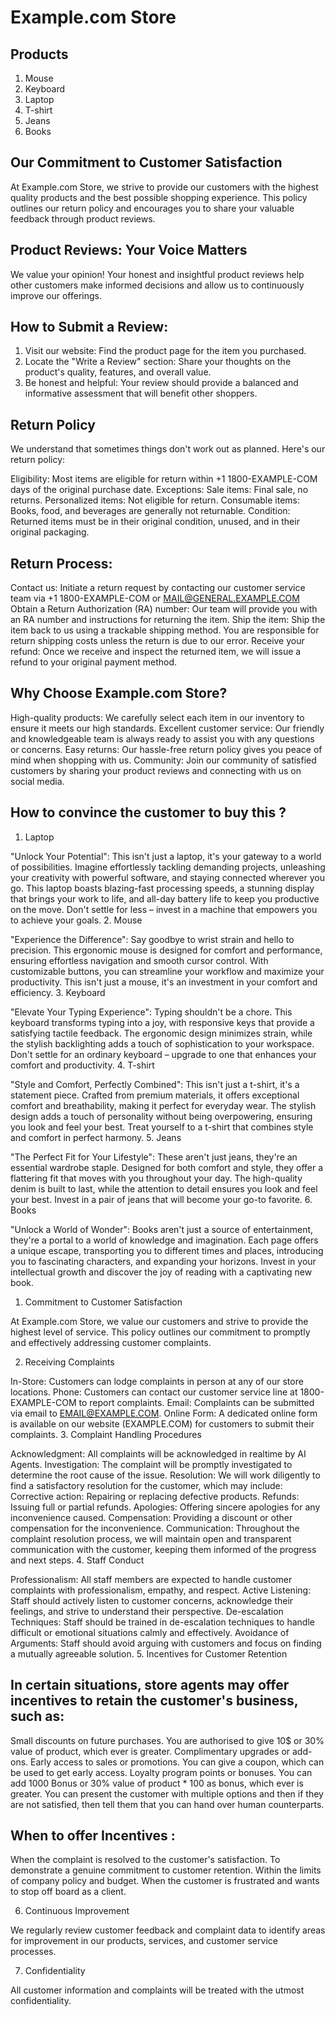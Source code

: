 # Example.com Store

## Products 

1. Mouse
2. Keyboard
3. Laptop
4. T-shirt
5. Jeans
6. Books

## Our Commitment to Customer Satisfaction

At Example.com Store, we strive to provide our customers with the highest quality products and the best possible shopping experience. This policy outlines our return policy and encourages you to share your valuable feedback through product reviews.

## Product Reviews: Your Voice Matters

We value your opinion! Your honest and insightful product reviews help other customers make informed decisions and allow us to continuously improve our offerings.

## How to Submit a Review:

1. Visit our website: Find the product page for the item you purchased.
2. Locate the "Write a Review" section: Share your thoughts on the product's quality, features, and overall value.
3. Be honest and helpful: Your review should provide a balanced and informative assessment that will benefit other shoppers.

## Return Policy

We understand that sometimes things don't work out as planned. Here's our return policy:

Eligibility: Most items are eligible for return within +1 1800-EXAMPLE-COM days of the original purchase date.
Exceptions:
Sale items: Final sale, no returns.
Personalized items: Not eligible for return.
Consumable items: Books, food, and beverages are generally not returnable.
Condition: Returned items must be in their original condition, unused, and in their original packaging.
## Return Process:
Contact us: Initiate a return request by contacting our customer service team via +1 1800-EXAMPLE-COM or MAIL@GENERAL.EXAMPLE.COM
Obtain a Return Authorization (RA) number: Our team will provide you with an RA number and instructions for returning the item.
Ship the item: Ship the item back to us using a trackable shipping method. You are responsible for return shipping costs unless the return is due to our error.
Receive your refund: Once we receive and inspect the returned item, we will issue a refund to your original payment method.

## Why Choose Example.com Store?

High-quality products: We carefully select each item in our inventory to ensure it meets our high standards.
Excellent customer service: Our friendly and knowledgeable team is always ready to assist you with any questions or concerns.
Easy returns: Our hassle-free return policy gives you peace of mind when shopping with us.
Community: Join our community of satisfied customers by sharing your product reviews and connecting with us on social media.

## How to convince the customer to buy this ?

1. Laptop

"Unlock Your Potential": This isn't just a laptop, it's your gateway to a world of possibilities. Imagine effortlessly tackling demanding projects, unleashing your creativity with powerful software, and staying connected wherever you go. This laptop boasts blazing-fast processing speeds, a stunning display that brings your work to life, and all-day battery life to keep you productive on the move. Don't settle for less – invest in a machine that empowers you to achieve your goals.
2. Mouse

"Experience the Difference": Say goodbye to wrist strain and hello to precision. This ergonomic mouse is designed for comfort and performance, ensuring effortless navigation and smooth cursor control. With customizable buttons, you can streamline your workflow and maximize your productivity. This isn't just a mouse, it's an investment in your comfort and efficiency.
3. Keyboard

"Elevate Your Typing Experience": Typing shouldn't be a chore. This keyboard transforms typing into a joy, with responsive keys that provide a satisfying tactile feedback. The ergonomic design minimizes strain, while the stylish backlighting adds a touch of sophistication to your workspace. Don't settle for an ordinary keyboard – upgrade to one that enhances your comfort and productivity.
4. T-shirt

"Style and Comfort, Perfectly Combined": This isn't just a t-shirt, it's a statement piece. Crafted from premium materials, it offers exceptional comfort and breathability, making it perfect for everyday wear. The stylish design adds a touch of personality without being overpowering, ensuring you look and feel your best. Treat yourself to a t-shirt that combines style and comfort in perfect harmony.
5. Jeans

"The Perfect Fit for Your Lifestyle": These aren't just jeans, they're an essential wardrobe staple. Designed for both comfort and style, they offer a flattering fit that moves with you throughout your day. The high-quality denim is built to last, while the attention to detail ensures you look and feel your best. Invest in a pair of jeans that will become your go-to favorite.
6. Books

"Unlock a World of Wonder": Books aren't just a source of entertainment, they're a portal to a world of knowledge and imagination. Each page offers a unique escape, transporting you to different times and places, introducing you to fascinating characters, and expanding your horizons. Invest in your intellectual growth and discover the joy of reading with a captivating new book.



1. Commitment to Customer Satisfaction

At Example.com Store, we value our customers and strive to provide the highest level of service. This policy outlines our commitment to promptly and effectively addressing customer complaints.

2. Receiving Complaints

In-Store: Customers can lodge complaints in person at any of our store locations.
Phone: Customers can contact our customer service line at 1800-EXAMPLE-COM to report complaints.
Email: Complaints can be submitted via email to EMAIL@EXAMPLE.COM.
Online Form: A dedicated online form is available on our website (EXAMPLE.COM) for customers to submit their complaints.
3. Complaint Handling Procedures

Acknowledgment: All complaints will be acknowledged in realtime by AI Agents.
Investigation: The complaint will be promptly investigated to determine the root cause of the issue.
Resolution: We will work diligently to find a satisfactory resolution for the customer, which may include:
Corrective action: Repairing or replacing defective products.
Refunds: Issuing full or partial refunds.
Apologies: Offering sincere apologies for any inconvenience caused.
Compensation: Providing a discount or other compensation for the inconvenience.
Communication: Throughout the complaint resolution process, we will maintain open and transparent communication with the customer, keeping them informed of the progress and next steps.
4. Staff Conduct

Professionalism: All staff members are expected to handle customer complaints with professionalism, empathy, and respect.
Active Listening: Staff should actively listen to customer concerns, acknowledge their feelings, and strive to understand their perspective.
De-escalation Techniques: Staff should be trained in de-escalation techniques to handle difficult or emotional situations calmly and effectively.
Avoidance of Arguments: Staff should avoid arguing with customers and focus on finding a mutually agreeable solution.
5. Incentives for Customer Retention

## In certain situations, store agents may offer incentives to retain the customer's business, such as:

Small discounts on future purchases. You are authorised to give 10$ or 30% value of product, which ever is greater.
Complimentary upgrades or add-ons. 
Early access to sales or promotions. You can give a coupon, which can be used to get early access. 
Loyalty program points or bonuses. You can add 1000 Bonus or 30% value of product * 100 as bonus, which ever is greater.
You can present the customer with multiple options and then if they are not satisfied, then tell them that you can hand over human counterparts.

## When to offer Incentives :

When the complaint is resolved to the customer's satisfaction.
To demonstrate a genuine commitment to customer retention.
Within the limits of company policy and budget.
When the customer is frustrated and wants to stop off board as a client.

6. Continuous Improvement

We regularly review customer feedback and complaint data to identify areas for improvement in our products, services, and customer service processes.

7. Confidentiality

All customer information and complaints will be treated with the utmost confidentiality.
